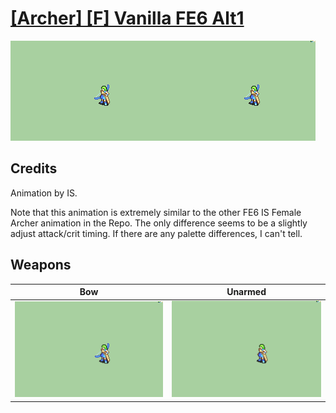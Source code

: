 # [\[Archer\] \[F\] Vanilla FE6 Alt1](./)

<img src="./5.%20Bow/Bow_000.png" alt="[Archer] [F] Vanilla FE6 Alt1 standing" />

## Credits

Animation by IS.

Note that this animation is extremely similar to the other FE6 IS Female Archer animation in the Repo. The only difference seems to be a slightly adjust attack/crit timing. If there are any palette differences, I can't tell.

## Weapons


|Bow |Unarmed |
|  :---: | :---: |
| <img alt="Bow animation" src="./5.%20Bow/Bow.gif" /> | <img alt="Unarmed animation" src="./8.%20Unarmed/Unarmed.gif" /> |
